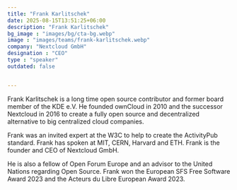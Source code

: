 ```yaml
---
title: "Frank Karlitschek"
date: 2025-08-15T13:51:25+06:00
description: "Frank Karlitschek"
bg_image : "images/bg/cta-bg.webp"
image : "images/teams/frank-karlitschek.webp"
company: "Nextcloud GmbH"
designation : "CEO"
type : "speaker"
outdated: false


---
```


Frank Karlitschek is a long time open source contributor and former board member of the KDE e.V. He founded ownCloud in 2010 and the successor Nextcloud in 2016 to create a fully open source and decentralized alternative to big centralized cloud companies. 

Frank was an invited expert at the W3C to help to create the ActivityPub standard. Frank has spoken at MIT, CERN, Harvard and ETH. Frank is the founder and CEO of Nextcloud GmbH. 

He is also a fellow of Open Forum Europe and an advisor to the United Nations regarding Open Source. Frank won the European SFS Free Software Award 2023 and the Acteurs du Libre European Award 2023. 

